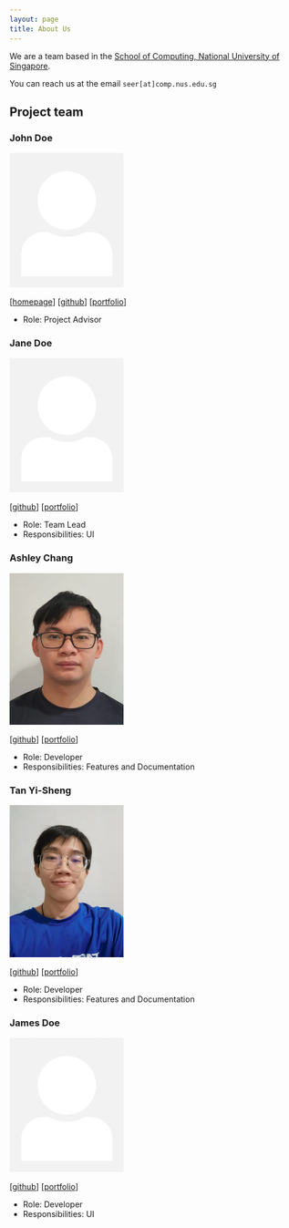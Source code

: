 ```yaml
---
layout: page
title: About Us
---
```


We are a team based in the [School of Computing, National University of Singapore](http://www.comp.nus.edu.sg).

You can reach us at the email `seer[at]comp.nus.edu.sg`

## Project team

### John Doe

<img src="images/johndoe.png" width="200px">

[[homepage](http://www.comp.nus.edu.sg/~damithch)]
[[github](https://github.com/johndoe)]
[[portfolio](team/johndoe.md)]

* Role: Project Advisor

### Jane Doe

<img src="images/johndoe.png" width="200px">

[[github](http://github.com/johndoe)]
[[portfolio](team/johndoe.md)]

* Role: Team Lead
* Responsibilities: UI

### Ashley Chang

<img src="images/ashleyclx.png" width="200px">

[[github](http://github.com/ashleyclx)] [[portfolio](team/ashleyclx.md)]

* Role: Developer
* Responsibilities: Features and Documentation

### Tan Yi-Sheng

<img src="images/Ty-stan0417.png" width="200px">

[[github](http://github.com/Ty-stan0417)]
[[portfolio](team/Ty-stan0417.md)]

* Role: Developer
* Responsibilities: Features and Documentation

### James Doe

<img src="images/johndoe.png" width="200px">

[[github](http://github.com/johndoe)]
[[portfolio](team/johndoe.md)]

* Role: Developer
* Responsibilities: UI
